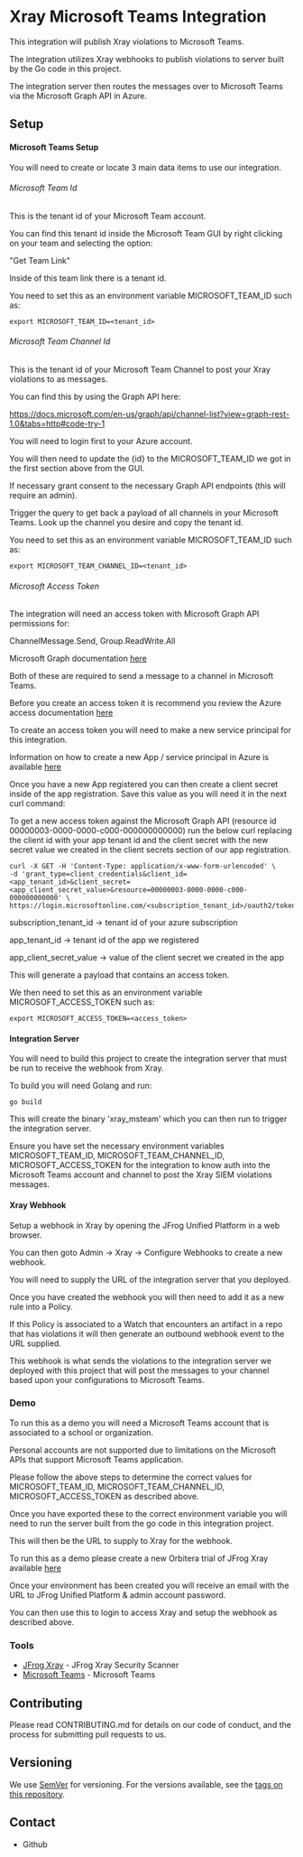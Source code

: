 # Xray Microsoft Teams Integration
This integration will publish Xray violations to Microsoft Teams.

The integration utilizes Xray webhooks to publish violations to server built by the Go code in this project.

The integration server then routes the messages over to Microsoft Teams via the Microsoft Graph API in Azure.

## Setup

#### Microsoft Teams Setup

You will need to create or locate 3 main data items to use our integration.

###### Microsoft Team Id

This is the tenant id of your Microsoft Team account. 

You can find this tenant id inside the Microsoft Team GUI by right clicking on your team and selecting the option:

"Get Team Link"

Inside of this team link there is a tenant id.

You need to set this as an environment variable MICROSOFT_TEAM_ID such as:

``` 
export MICROSOFT_TEAM_ID=<tenant_id>
```

###### Microsoft Team Channel Id

This is the tenant id of your Microsoft Team Channel to post your Xray violations to as messages. 

You can find this by using the Graph API here:

https://docs.microsoft.com/en-us/graph/api/channel-list?view=graph-rest-1.0&tabs=http#code-try-1

You will need to login first to your Azure account.

You will then need to update the {id} to the MICROSOFT_TEAM_ID we got in the first section above from the GUI.

If necessary grant consent to the necessary Graph API endpoints (this will require an admin).

Trigger the query to get back a payload of all channels in your Microsoft Teams. Look up the channel you desire and copy the tenant id.

You need to set this as an environment variable MICROSOFT_TEAM_ID such as:

``` 
export MICROSOFT_TEAM_CHANNEL_ID=<tenant_id>
```


###### Microsoft Access Token

The integration will need an access token with Microsoft Graph API permissions for:

ChannelMessage.Send, Group.ReadWrite.All

Microsoft Graph documentation [here](https://docs.microsoft.com/en-us/graph/api/channel-post-messages?view=graph-rest-1.0&tabs=http)

Both of these are required to send a message to a channel in Microsoft Teams.

Before you create an access token it is recommend you review the Azure access documentation [here](https://docs.microsoft.com/en-us/graph/auth-v2-user)

To create an access token you will need to make a new service principal for this integration.

Information on how to create a new App / service principal in Azure is available [here](https://docs.microsoft.com/en-us/azure/active-directory/develop/howto-create-service-principal-portal)

Once you have a new App registered you can then create a client secret inside of the app registration. Save this value as you will need it in the next curl command:

To get a new access token against the Microsoft Graph API (resource id 00000003-0000-0000-c000-000000000000) run the below curl replacing the client id with your app tenant id and the client secret with the new secret value we created in the client secrets section of our app registration.

``` 
curl -X GET -H 'Content-Type: application/x-www-form-urlencoded' \
-d 'grant_type=client_credentials&client_id=<app_tenant_id>&client_secret=<app_client_secret_value>&resource=00000003-0000-0000-c000-000000000000' \
https://login.microsoftonline.com/<subscription_tenant_id>/oauth2/token
```

subscription_tenant_id -> tenant id of your azure subscription

app_tenant_id -> tenant id of the app we registered

app_client_secret_value -> value of the client secret we created in the app

This will generate a payload that contains an access token.

We then need to set this as an environment variable MICROSOFT_ACCESS_TOKEN such as:

``` 
export MICROSOFT_ACCESS_TOKEN=<access_token>
```

#### Integration Server

You will need to build this project to create the integration server that must be run to receive the webhook from Xray.

To build you will need Golang and run:

``` 
go build
```

This will create the binary 'xray_msteam' which you can then run to trigger the integration server.

Ensure you have set the necessary environment variables MICROSOFT_TEAM_ID, MICROSOFT_TEAM_CHANNEL_ID, MICROSOFT_ACCESS_TOKEN for the integration to know auth into the Microsoft Teams account and channel to post the Xray SIEM violations messages.

#### Xray Webhook

Setup a webhook in Xray by opening the JFrog Unified Platform in a web browser.

You can then goto Admin -> Xray -> Configure Webhooks to create a new webhook.

You will need to supply the URL of the integration server that you deployed.

Once you have created the webhook you will then need to add it as a new rule into a Policy.

If this Policy is associated to a Watch that encounters an artifact in a repo that has violations it will then generate an outbound webhook event to the URL supplied.

This webhook is what sends the violations to the integration server we deployed with this project that will post the messages to your channel based upon your configurations to Microsoft Teams.

### Demo

To run this as a demo you will need a Microsoft Teams account that is associated to a school or organization.

Personal accounts are not supported due to limitations on the Microsoft APIs that support Microsoft Teams application.

Please follow the above steps to determine the correct values for MICROSOFT_TEAM_ID, MICROSOFT_TEAM_CHANNEL_ID, MICROSOFT_ACCESS_TOKEN as described above.

Once you have exported these to the correct environment variable you will need to run the server built from the go code in this integration project.

This will then be the URL to supply to Xray for the webhook.

To run this as a demo please create a new Orbitera trial of JFrog Xray available [here](https://jfrog.orbitera.com/c2m/trials/signup?testDrive=1500&goto=%2Fc2m%2Ftrial%2F1500)

Once your environment has been created you will receive an email with the URL to JFrog Unified Platform & admin account password.

You can then use this to login to access Xray and setup the webhook as described above.

### Tools
* [JFrog Xray](https://jfrog.com/xray/) - JFrog Xray Security Scanner
* [Microsoft Teams](https://www.microsoft.com/en-us/microsoft-365/microsoft-teams/group-chat-software) - Microsoft Teams

## Contributing
Please read CONTRIBUTING.md for details on our code of conduct, and the process for submitting pull requests to us.

## Versioning
We use [SemVer](http://semver.org/) for versioning. For the versions available, see the [tags on this repository](https://github.com/your/project/tags).

## Contact
* Github
